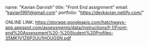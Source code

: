 name: "Kavian Darvish"
title: "Front End assignment"
email: "kavian1991@gmail.com"
portfolio: "https://devkavian.netlify.com/"

ONLINE LINK: https://storage.googleapis.com/hatchways-app.appspot.com/assessments/data/instructions/f-1/Front-end%20Assessment%20-%20Student%20Profiles-35MK1V1Z6P2UU1HOUGSN.pdf
